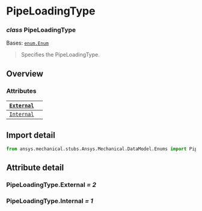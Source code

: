 # PipeLoadingType

### *class* PipeLoadingType

Bases: [`enum.Enum`](https://docs.python.org/3/library/enum.html#enum.Enum)

> Specifies the PipeLoadingType.

> <!-- !! processed by numpydoc !! -->

## Overview

### Attributes

| [`External`](#PipeLoadingType.External)   |    |
|-------------------------------------------|----|
| [`Internal`](#PipeLoadingType.Internal)   |    |

## Import detail

```python
from ansys.mechanical.stubs.Ansys.Mechanical.DataModel.Enums import PipeLoadingType
```

## Attribute detail

### PipeLoadingType.External *= 2*

### PipeLoadingType.Internal *= 1*
